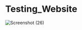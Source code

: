 # Testing_Website

![Screenshot (26)](https://user-images.githubusercontent.com/75185958/144609189-cae02d56-7cf8-4def-8571-ae26411a125b.png)
